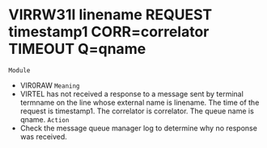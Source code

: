 # VIRRW31I linename REQUEST timestamp1 CORR=correlator TIMEOUT Q=qname
`Module`
- VIR0RAW
`Meaning`
- VIRTEL has not received a response to a message sent by terminal termname on the line whose external name is linename. The time of the request is timestamp1. The correlator is correlator. The queue name is qname.
`Action`
- Check the message queue manager log to determine why no response was received.

